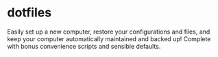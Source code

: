 # dotfiles

Easily set up a new computer, restore your configurations and files, and keep your computer automatically maintained and backed up! Complete with bonus convenience scripts and sensible defaults.
